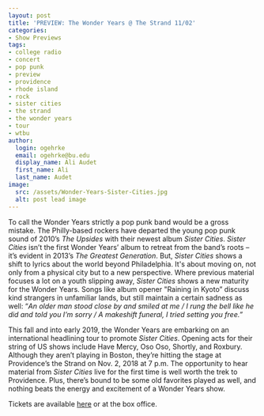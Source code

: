```yaml
---
layout: post
title: 'PREVIEW: The Wonder Years @ The Strand 11/02'
categories:
- Show Previews
tags:
- college radio
- concert
- pop punk
- preview
- providence
- rhode island
- rock
- sister cities
- the strand
- the wonder years
- tour
- wtbu
author:
  login: ogehrke
  email: ogehrke@bu.edu
  display_name: Ali Audet
  first_name: Ali
  last_name: Audet
image:
  src: /assets/Wonder-Years-Sister-Cities.jpg
  alt: post lead image
---
```

To call the Wonder Years strictly a pop punk band would be a gross mistake. The Philly-based rockers have departed the young pop punk sound of 2010’s _The Upsides_ with their newest album _Sister Cities_. _Sister Cities_ isn’t the first Wonder Years’ album to retreat from the band’s roots – it’s evident in 2013’s _The Greatest Generation_. But, _Sister Cities_ shows a shift to lyrics about the world beyond Philadelphia. It's about moving on, not only from a physical city but to a new perspective. Where previous material focuses a lot on a youth slipping away, _Sister Cities_ shows a new maturity for the Wonder Years. Songs like album opener "Raining in Kyoto” discuss kind strangers in unfamiliar lands, but still maintain a certain sadness as well: “_An older man stood close by and smiled at me / I rung the bell like he did and told you I’m sorry / A makeshift funeral, I tried setting you free.”_

This fall and into early 2019, the Wonder Years are embarking on an international headlining tour to promote _Sister Cities_. Opening acts for their string of US shows include Have Mercy, Oso Oso, Shortly, and Roxbury. Although they aren’t playing in Boston, they’re hitting the stage at Providence’s the Strand on Nov. 2, 2018 at 7 p.m. The opportunity to hear material from _Sister Cities_ live for the first time is well worth the trek to Providence. Plus, there’s bound to be some old favorites played as well, and nothing beats the energy and excitement of a Wonder Years show.

Tickets are available [here](https://www.etix.com/ticket/p/6657021/the-wonder-years-providence-the-strand-theatre?cobrand=strand&partner_id=240) or at the box office.